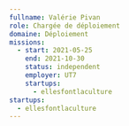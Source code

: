 ```yaml
---
fullname: Valérie Pivan
role: Chargée de déploiement
domaine: Déploiement
missions:
  - start: 2021-05-25
    end: 2021-10-30
    status: independent
    employer: UT7
    startups:
      - ellesfontlaculture
startups:
  - ellesfontlaculture
---
```

